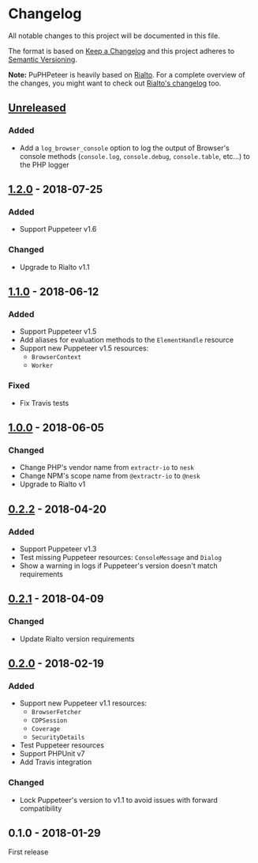 # Changelog

All notable changes to this project will be documented in this file.

The format is based on [Keep a Changelog](http://keepachangelog.com/en/1.0.0/)
and this project adheres to [Semantic Versioning](http://semver.org/spec/v2.0.0.html).

**Note:** PuPHPeteer is heavily based on [Rialto](https://github.com/nesk/rialto). For a complete overview of the changes, you might want to check out [Rialto's changelog](https://github.com/nesk/rialto/blob/master/CHANGELOG.md) too.

## [Unreleased]
### Added
- Add a `log_browser_console` option to log the output of Browser's console methods (`console.log`, `console.debug`, `console.table`, etc…) to the PHP logger

## [1.2.0] - 2018-07-25
### Added
- Support Puppeteer v1.6

### Changed
- Upgrade to Rialto v1.1

## [1.1.0] - 2018-06-12
### Added
- Support Puppeteer v1.5
- Add aliases for evaluation methods to the `ElementHandle` resource
- Support new Puppeteer v1.5 resources:
    - `BrowserContext`
    - `Worker`

### Fixed
- Fix Travis tests

## [1.0.0] - 2018-06-05
### Changed
- Change PHP's vendor name from `extractr-io` to `nesk`
- Change NPM's scope name from `@extractr-io` to `@nesk`
- Upgrade to Rialto v1

## [0.2.2] - 2018-04-20
### Added
- Support Puppeteer v1.3
- Test missing Puppeteer resources: `ConsoleMessage` and `Dialog`
- Show a warning in logs if Puppeteer's version doesn't match requirements

## [0.2.1] - 2018-04-09
### Changed
- Update Rialto version requirements

## [0.2.0] - 2018-02-19
### Added
- Support new Puppeteer v1.1 resources:
    - `BrowserFetcher`
    - `CDPSession`
    - `Coverage`
    - `SecurityDetails`
- Test Puppeteer resources
- Support PHPUnit v7
- Add Travis integration

### Changed
- Lock Puppeteer's version to v1.1 to avoid issues with forward compatibility

## 0.1.0 - 2018-01-29
First release


[Unreleased]: https://github.com/nesk/puphpeteer/compare/1.2.0...HEAD
[1.2.0]: https://github.com/nesk/puphpeteer/compare/1.1.0...1.2.0
[1.1.0]: https://github.com/nesk/puphpeteer/compare/1.0.0...1.1.0
[1.0.0]: https://github.com/nesk/puphpeteer/compare/0.2.2...1.0.0
[0.2.2]: https://github.com/nesk/puphpeteer/compare/0.2.1...0.2.2
[0.2.1]: https://github.com/nesk/puphpeteer/compare/0.2.0...0.2.1
[0.2.0]: https://github.com/nesk/puphpeteer/compare/0.1.0...0.2.0

